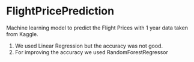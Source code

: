 # FlightPricePrediction

Machine learning model to predict the Flight Prices with 1 year data taken from Kaggle.

1. We used Linear Regression but the accuracy was not good.
2. For improving the accuracy we used RandomForestRegressor
